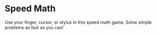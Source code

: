 # Speed Math
Use your finger, cursor, or stylus in this speed math game. Solve simple problems as fast as you can!
